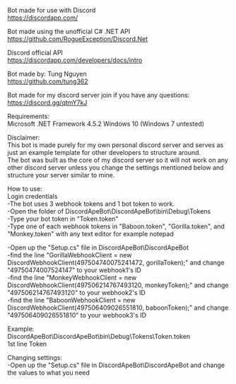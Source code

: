 Bot made for use with Discord  
https://discordapp.com/

Bot made using the unofficial C# .NET API  
https://github.com/RogueException/Discord.Net

Discord official API  
https://discordapp.com/developers/docs/intro

Bot made by: Tung Nguyen  
https://github.com/tung362

Bot made for my discord server join if you have any questions:  
https://discord.gg/qtmY7kJ


Requirements:  
Microsoft .NET Framework 4.5.2
Windows 10 (Windows 7 untested)


Disclaimer:  
This bot is made purely for my own personal discord server and serves as just an example template for other developers to structure around.  
The bot was built as the core of my discord server so it will not work on any other discord server unless you change the settings mentioned below and structure your server similar to mine.


How to use:  
Login credentials  
-The bot uses 3 webhook tokens and 1 bot token to work.  
-Open the folder of DiscordApeBot\DiscordApeBot\bin\Debug\Tokens  
-Type your bot token in "Token.token"  
-Type one of each webhook tokens in "Baboon.token", "Gorilla.token", and "Monkey.token" with any text editor for example notepad  

-Open up the "Setup.cs" file in DiscordApeBot\DiscordApeBot  
-find the line "GorillaWebhookClient = new DiscordWebhookClient(497504740075241472, gorillaToken);" and change "49750474007524147" to your webhook1's ID  
-find the line "MonkeyWebhookClient = new DiscordWebhookClient(497506214767493120, monkeyToken);" and change "497506214767493120" to your webhook2's ID  
-find the line "BaboonWebhookClient = new DiscordWebhookClient(497506409026551810, baboonToken);" and change "497506409026551810" to your webhook3's ID  
 
 Example:  
 DiscordApeBot\DiscordApeBot\bin\Debug\Tokens\Token.token  
 1st line Token  
 
 
Changing settings:  
-Open up the "Setup.cs" file in DiscordApeBot\DiscordApeBot and change the values to what you need
